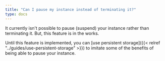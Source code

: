 ```yaml
---
title: "Can I pause my instance instead of terminating it?"
type: docs
---
```


It currently isn't possible to pause (suspend) your instance rather than
terminating it. But, this feature is in the works.

Until this feature is implemented, you can
[use persistent storage]({{< relref "../guides/use-persistent-storage" >}}) to imitate some of
the benefits of being able to pause your instance.
